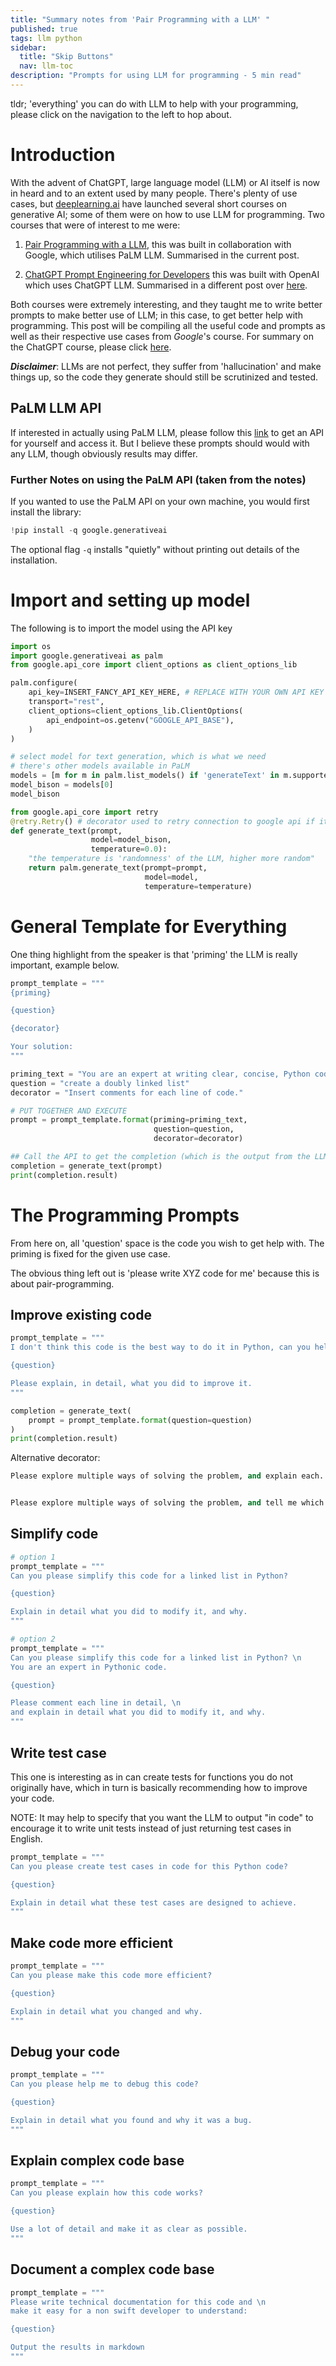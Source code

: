 ```yaml
---
title: "Summary notes from 'Pair Programming with a LLM' "
published: true
tags: llm python 
sidebar:
  title: "Skip Buttons"
  nav: llm-toc
description: "Prompts for using LLM for programming - 5 min read"
---
```


tldr; 'everything' you can do with LLM to help with your programming, please click on the navigation to the left to hop about.

# Introduction
With the advent of ChatGPT, large language model (LLM) or AI itself is now in heard and to an extent used by many people. There's plenty of use cases, but [deeplearning.ai](https://www.deeplearning.ai/short-courses/) have launched several short courses on generative AI; some of them were on how to use LLM for programming. Two courses that were of interest to me were:

1) [Pair Programming with a LLM](https://www.deeplearning.ai/short-courses/pair-programming-llm/), this was built in collaboration with Google, which utilises PaLM LLM. Summarised in the current post.

2)  [ChatGPT Prompt Engineering for Developers](https://www.deeplearning.ai/short-courses/chatgpt-prompt-engineering-for-developers/) this was built with OpenAI which uses ChatGPT LLM. Summarised in a different post over [here](/2023/09/29/llm-engineering-prompt/).

Both courses were extremely interesting, and they taught me to write better prompts to make better use of LLM; in this case, to get better help with programming. This post will be compiling all the useful code and prompts as well as their respective use cases from _Google_'s course. For summary on the ChatGPT course, please click [here](/2023/09/29/llm-engineering-prompt/).

**_Disclaimer_**: LLMs are not perfect, they suffer from 'hallucination' and make things up, so the code they generate should still be scrutinized and tested.

## PaLM LLM API
If interested in actually using PaLM LLM, please follow this [link](https://developers.generativeai.google/tutorials/setup) to get an API for yourself and access it. But I believe these prompts should would with any LLM, though obviously results may differ. 

### Further Notes on using the PaLM API (taken from the notes)
If you wanted to use the PaLM API on your own machine, you would first install the library:
```Python
!pip install -q google.generativeai
```
The optional flag `-q` installs "quietly" without printing out details of the installation.


<a class="anchor" id="import"></a>

# Import and setting up model
The following is to import the model using the API key
```python
import os
import google.generativeai as palm
from google.api_core import client_options as client_options_lib

palm.configure(
    api_key=INSERT_FANCY_API_KEY_HERE, # REPLACE WITH YOUR OWN API KEY
    transport="rest",
    client_options=client_options_lib.ClientOptions(
        api_endpoint=os.getenv("GOOGLE_API_BASE"),
    )
)

# select model for text generation, which is what we need 
# there's other models available in PaLM
models = [m for m in palm.list_models() if 'generateText' in m.supported_generation_methods]
model_bison = models[0]
model_bison

from google.api_core import retry
@retry.Retry() # decorator used to retry connection to google api if it fails
def generate_text(prompt, 
                  model=model_bison, 
                  temperature=0.0):
    "the temperature is 'randomness' of the LLM, higher more random"
    return palm.generate_text(prompt=prompt,
                              model=model,
                              temperature=temperature)
```

<a class="anchor" id="template"></a>

# General Template for Everything
One thing highlight from the speaker is that 'priming' the LLM is really important, example below.

```python
prompt_template = """
{priming}

{question}

{decorator}

Your solution:
"""

priming_text = "You are an expert at writing clear, concise, Python code."
question = "create a doubly linked list"
decorator = "Insert comments for each line of code."

# PUT TOGETHER AND EXECUTE
prompt = prompt_template.format(priming=priming_text,
                                question=question,
                                decorator=decorator)

## Call the API to get the completion (which is the output from the LLM)
completion = generate_text(prompt)
print(completion.result)
```

# The Programming Prompts 
From here on, all 'question' space is the code you wish to get help with. The priming is fixed for the given use case.

The obvious thing left out is 'please write XYZ code for me' because this is about pair-programming.

<a class="anchor" id="improve"></a>

## Improve existing code
```python
prompt_template = """
I don't think this code is the best way to do it in Python, can you help me?

{question}

Please explain, in detail, what you did to improve it.
"""

completion = generate_text(
    prompt = prompt_template.format(question=question)
)
print(completion.result)
```

Alternative decorator:

```python
Please explore multiple ways of solving the problem, and explain each.


Please explore multiple ways of solving the problem, and tell me which is the most Pythonic
```
<a class="anchor" id="simplify"></a>

## Simplify code 

```python
# option 1
prompt_template = """
Can you please simplify this code for a linked list in Python?

{question}

Explain in detail what you did to modify it, and why.
"""

# option 2
prompt_template = """
Can you please simplify this code for a linked list in Python? \n
You are an expert in Pythonic code.

{question}

Please comment each line in detail, \n
and explain in detail what you did to modify it, and why.
"""
```

<a class="anchor" id="test"></a>

## Write test case
This one is interesting as in can create tests for functions you do not originally have, which in turn is basically recommending how to improve your code.

NOTE: It may help to specify that you want the LLM to output "in code" to encourage it to write unit tests instead of just returning test cases in English.

```python
prompt_template = """
Can you please create test cases in code for this Python code?

{question}

Explain in detail what these test cases are designed to achieve.
"""
```

<a class="anchor" id="efficient"></a>

## Make code more efficient
```python
prompt_template = """
Can you please make this code more efficient?

{question}

Explain in detail what you changed and why.
"""
```

<a class="anchor" id="debug"></a>

## Debug your code
```python
prompt_template = """
Can you please help me to debug this code?

{question}

Explain in detail what you found and why it was a bug.
"""
```

<a class="anchor" id="explain"></a>

## Explain complex code base
```python
prompt_template = """
Can you please explain how this code works?

{question}

Use a lot of detail and make it as clear as possible.
"""
```

<a class="anchor" id="document"></a>

## Document a complex code base
```python
prompt_template = """
Please write technical documentation for this code and \n
make it easy for a non swift developer to understand:

{question}

Output the results in markdown
"""
```